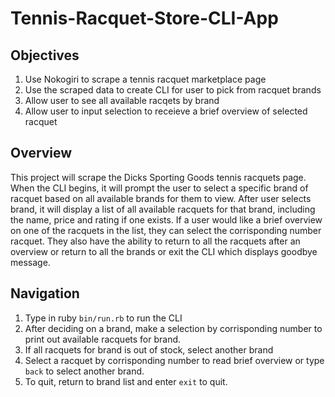 # Tennis-Racquet-Store-CLI-App

## Objectives

1. Use Nokogiri to scrape a tennis racquet marketplace page
2. Use the scraped data to create CLI for user to pick from racquet brands
3. Allow user to see all available racqets by brand
4. Allow user to input selection to receieve a brief overview of selected racquet

## Overview

This project will scrape the Dicks Sporting Goods tennis racquets page. When the CLI begins, it will prompt the user to select a specific brand of racquet based on all available brands for them to view. After user selects brand, it will display a list of all available racquets for that brand, including the name, price and rating if one exists. If a user would like a brief overview on one of the racquets in the list, they can select the corrisponding number racquet. They also have the ability to return to all the racquets after an overview or return to all the brands or exit the CLI which displays goodbye message.

## Navigation

1. Type in ruby `bin/run.rb` to run the CLI
2. After deciding on a brand, make a selection by corrisponding number to print out available racquets for brand.
3. If all racquets for brand is out of stock, select another brand
4. Select a racquet by corrisponding number to read brief overview or type `back` to select another brand.
5. To quit, return to brand list and enter `exit` to quit.

